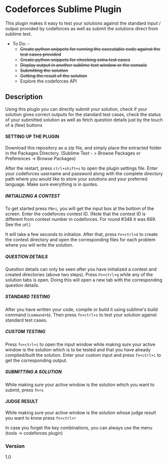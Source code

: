 # Codeforces Sublime Plugin

This plugin makes it easy to test your solutions against the standard input / output provided by codeforces as well as submit the solutions direct from sublime text.

- To Do: -
  - ~~Create python snippets for running the executable code against the test cases provided~~
  - ~~Create python snippets for checking extra test cases~~
  - ~~Display output in another sublime text window or the console~~
  - ~~Submitting the solution~~
  - ~~Getting the result of the solution~~
  -  Explore the codeforces API

## Description
Using this plugin you can directly submit your solution, check if your solution gives correct outputs for the standard test cases, check the status of your submitted solution as well as fetch question details just by the touch of a (few) buttons

#### SETTING UP THE PLUGIN
Download this repository as a zip file, and simply place the extracted folder in the Packages Directory.
(Sublime Text - > Browse Packages or Preferences -> Browse Packages)

After the restart, press `ctrl+shift+s` to open the plugin settings file. Enter your codeforces username and password along with the complete directory path where you would like to store your solutions and your preferred language. Make sure everything is in quotes.

##### INITIALIZING A CONTEST
To get started press `FN+i`, you will get the input box at the bottom of the screen. Enter the codeforces contest ID. (Note that the contest ID is  different from contest number in codeforces. For round #348 it was 669. See the url.)

It will take a few seconds to initialize. After that, press `Fn+ctrl+d` to create the contest directory and open the corresponding files for each problem where you will write the solution.

##### QUESTION DETAILS
Question details can only be seen after you have initialized a contest and created directories (above two steps). Press `Fn+ctrl+q` while any of the solution tabs is open. Doing this will open a new tab with the corresponding question details.

##### STANDARD TESTING
After you have written your code, compile or build it using sublime's build command (`command+b`). Then press `fn+ctrl+s` to test your solution against standard test cases.

##### CUSTOM TESTING
Press `fn+ctrl+i` to open the input window while making sure your active window is the solution which is to be tested and that you have already complied/built the solution. Enter your custom input and press `fn+ctrl+c` to get the corresponding output.

##### SUBMITTING A SOLUTION
While making sure your active window is the solution which you want to submit, press `fn+s`

#### JUDGE RESULT
While making sure your active window is the solution whose judge result you want to know press `fn+ctrl+r`

In case you forget the key combinations, you can always use the menu (tools -> codeforces plugin)

### Version
1.0
